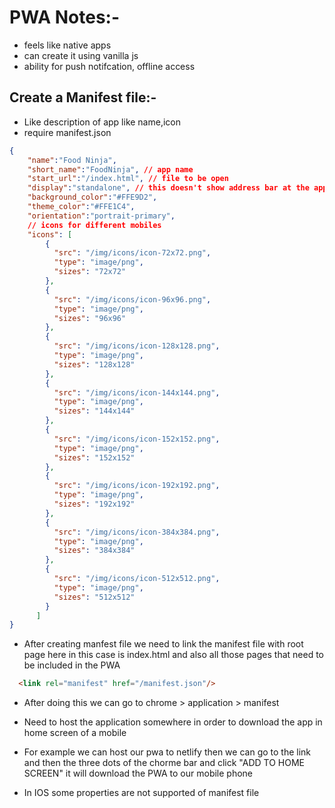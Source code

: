 

# PWA Notes:-

- feels like native apps 
- can create it using vanilla js
- ability for push notifcation, offline access


## Create a Manifest file:-
- Like description of app like name,icon 
- require manifest.json 

```json
{
    "name":"Food Ninja",
    "short_name":"FoodNinja", // app name
    "start_url":"/index.html", // file to be open
    "display":"standalone", // this doesn't show address bar at the app and works like a native app
    "background_color":"#FFE9D2",
    "theme_color":"#FFE1C4",
    "orientation":"portrait-primary",
    // icons for different mobiles
    "icons": [
        {
          "src": "/img/icons/icon-72x72.png",
          "type": "image/png",
          "sizes": "72x72"
        },
        {
          "src": "/img/icons/icon-96x96.png",
          "type": "image/png",
          "sizes": "96x96"
        },
        {
          "src": "/img/icons/icon-128x128.png",
          "type": "image/png",
          "sizes": "128x128"
        },
        {
          "src": "/img/icons/icon-144x144.png",
          "type": "image/png",
          "sizes": "144x144"
        },
        {
          "src": "/img/icons/icon-152x152.png",
          "type": "image/png",
          "sizes": "152x152"
        },
        {
          "src": "/img/icons/icon-192x192.png",
          "type": "image/png",
          "sizes": "192x192"
        },
        {
          "src": "/img/icons/icon-384x384.png",
          "type": "image/png",
          "sizes": "384x384"
        },
        {
          "src": "/img/icons/icon-512x512.png",
          "type": "image/png",
          "sizes": "512x512"
        }
      ]
}
```

- After creating manfest file we need to link the manifest file with root page here in this case is index.html and also all those pages that need to be included in the PWA
```html
  <link rel="manifest" href="/manifest.json"/>

```
- After doing this we can go to chrome > application > manifest

- Need to host the application somewhere in order to download the app in home screen of a mobile
- For example we can host our pwa to netlify then we can go to the link and then the three dots of the chorme bar and click "ADD TO HOME SCREEN" it will download the PWA to our mobile phone


- In IOS some properties are not supported of manifest file




























